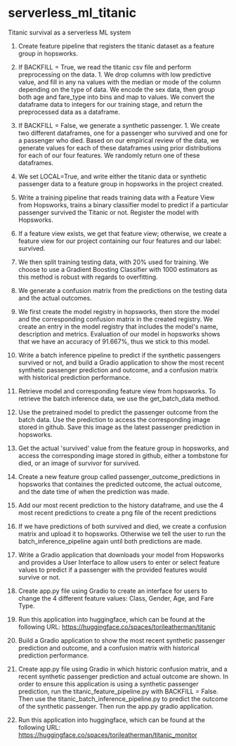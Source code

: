 # serverless_ml_titanic
Titanic survival as a serverless ML system

1. Create feature pipeline that registers the titanic dataset as a feature group in hopsworks.
  1. If BACKFILL = True, we read the titanic csv file and perform preprocessing on the data.
    1. We drop columns with low predictive value, and fill in any na values with the median or mode of the column depending on the type of data. We encode the sex data, then group both age and fare_type into bins and map to values. We convert the dataframe data to integers for our training stage, and return the preprocessed data as a dataframe.
  2. If BACKFILL = False, we generate a synthetic passenger.
    1. We create two different dataframes, one for a passenger who survived and one for a passenger who died. Based on our empirical review of the data, we generate values for each of these dataframes using prior distributions for each of our four features. We randomly return one of these dataframes.
  3. We set LOCAL=True, and write either the titanic data or synthetic passenger data to a feature group in hopsworks in the project created.

2. Write a training pipeline that reads training data with a Feature View from Hopsworks, trains a binary classifier model to predict if a particular passenger survived the Titanic or not. Register the model with Hopsworks.
  1. If a feature view exists, we get that feature view; otherwise, we create a feature view for our project containing our four features and our label: survived.
  2. We then split training testing data, with 20% used for training. We choose to use a Gradient Boosting Classifier with 1000 estimators as this method is robust with regards to overfitting. 
  3. We generate a confusion matrix from the predictions on the testing data and the actual outcomes. 
  4. We first create the model registry in hopsworks, then store the model and the corresponding confusion matrix in the created registry. We create an entry in the model registry that includes the model's name, description and metrics. Evaluation of our model in hopsworks shows that we have an accuracy of 91.667%, thus we stick to this model.
  
3. Write a batch inference pipeline to predict if the synthetic passengers survived or not, and build a Gradio application to show the most recent synthetic passenger prediction and outcome, and a confusion matrix with historical prediction performance.
  1. Retrieve model and corresponding feature view from hopsworks. To retrieve the batch inference data, we use the get_batch_data method.
  2. Use the pretrained model to predict the passenger outcome from the batch data. Use the prediction to access the corresponding image stored in github. Save this image as the latest passenger prediction in hopsworks.
  3. Get the actual 'survived' value from the feature group in hopsworks, and access the corresponding image stored in github, either a tombstone for died, or an image of survivor for survived.
  4. Create a new feature group called passenger_outcome_predictions in hopsworks that containes the predicted outcome, the actual outcome, and the date time of when the prediction was made.
  5. Add our most recent prediction to the history dataframe, and use the 4 most recent predictions to create a png file of the recent predictions
  6. If we have predictions of both survived and died, we create a confusion matrix and upload it to hopsworks. Otherwise we tell the user to run the batch_inference_pipeline again until both predictions are made.
  
4. Write a Gradio application that downloads your model from Hopsworks and provides a User Interface to allow users to enter or select feature values to predict if a passenger with the provided features would survive or not.
  1. Create app.py file using Gradio to create an interface for users to change the 4 different feature values: Class, Gender, Age, and Fare Type. 
  2. Run this application into huggingface, which can be found at the following URL: https://huggingface.co/spaces/torileatherman/titanic

5. Build a Gradio application to show the most recent synthetic passenger prediction and outcome, and a confusion matrix with historical prediction performance.
  1. Create app.py file using Gradio in which historic confusion matrix, and a recent synthetic passenger prediction and actual outcome are shown. In order to ensure this application is using a synthetic passenger prediction, run the titanic_feature_pipeline.py with BACKFILL = False. Then use the titanic_batch_inference_pipeline.py to predict the outcome of the synthetic passenger. Then run the app.py gradio application.
  2. Run this application into huggingface, which can be found at the following URL: https://huggingface.co/spaces/torileatherman/titanic_monitor
